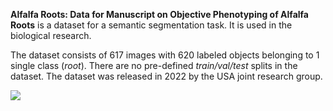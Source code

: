 **Alfalfa Roots: Data for Manuscript on Objective Phenotyping of Alfalfa Roots** is a dataset for a semantic segmentation task. It is used in the biological research. 

The dataset consists of 617 images with 620 labeled objects belonging to 1 single class (*root*). There are no pre-defined <i>train/val/test</i> splits in the dataset. The dataset was released in 2022 by the USA joint research group.

<img src="https://github.com/dataset-ninja/alfalfa-roots/raw/main/visualizations/poster.png">

